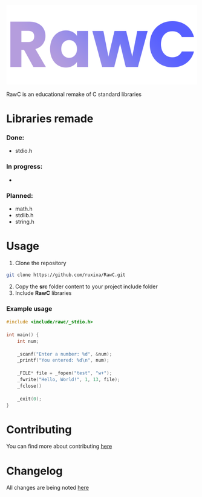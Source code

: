 <p align="center">
  <img src="assets/LOGO.png" alt="# RawC"/>
</p>

RawC is an educational remake of C standard libraries

# Libraries remade

### Done:
- stdio.h 

### In progress:
- 

### Planned:
- math.h
- stdlib.h
- string.h

# Usage

1. Clone the repository
```sh
git clone https://github.com/ruxixa/RawC.git
```

2. Copy the **src** folder content to your project include folder
3. Include **RawC** libraries

### Example usage

```C
#include <include/rawc/_stdio.h>

int main() {
    int num;

    _scanf("Enter a number: %d", &num);
    _printf("You entered: %d\n", num);
    
    _FILE* file = _fopen("test", "w+");
    _fwrite("Hello, World!", 1, 13, file);
    _fclose()

    _exit(0);
}
```

# Contributing

You can find more about contributing [here](CONTRIBUTING.md)

# Changelog

All changes are being noted [here](CHANGELOG.md)
